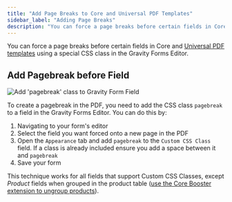 ```yaml
---
title: "Add Page Breaks to Core and Universal PDF Templates"
sidebar_label: "Adding Page Breaks"
description: "You can force a page breaks before certain fields in Core and Universal PDF templates using a special CSS class in the Gravity Forms Editor."
---
```


You can force a page breaks before certain fields in Core and [Universal PDF templates](https://gravitypdf.com/template-shop/#universal) using a special CSS class in the Gravity Forms Editor.

## Add Pagebreak before Field

![Add 'pagebreak' class to Gravity Form Field](https://resources.gravitypdf.com/uploads/2021/03/v2.5-Add-Pagebreak.png)

To create a pagebreak in the PDF, you need to add the CSS class `pagebreak` to a field in the Gravity Forms Editor. You can do this by:

1.  Navigating to your form's editor
2.  Select the field you want forced onto a new page in the PDF
3.  Open the `Appearance` tab and add `pagebreak` to the `Custom CSS Class` field. If a class is already included ensure you add a space between it and `pagebreak`
4.  Save your form

This technique works for all fields that support Custom CSS Classes, except *Product* fields when grouped in the product table ([use the Core Booster extension to ungroup products](https://gravitypdf.com/shop/core-booster-add-on/#product-fields)).